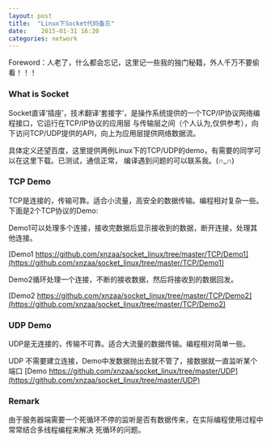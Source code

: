 ```yaml
---
layout: post
title:  "Linux下Socket代码备忘"
date:    2015-01-31 16:20
categories: network
---
```


Foreword：人老了，什么都会忘记，这里记一些我的独门秘籍，外人千万不要偷看！！！

### What is Socket
  Socket直译‘插座’，技术翻译‘套接字’，是操作系统提供的一个TCP/IP协议网络编程接口，它运行在TCP/IP协议的应用层
与传输层之间（个人认为,仅供参考），向下访问TCP/UDP提供的API，向上为应用层提供网络数据流。
  
  具体定义还望百度，这里提供两例Linux下的TCP/UDP的demo，有需要的同学可以在这里下载。已测试，通信正常，
编译遇到问题的可以联系我。(∩_∩)

### TCP Demo
  TCP是连接的，传输可靠。适合小流量，高安全的数据传输。编程相对复杂一些。
  下面是2个TCP协议的Demo:
  
  Demo1可以处理多个连接，接收完数据后显示接收到的数据，断开连接，处理其他连接。

  [Demo1 https://github.com/xnzaa/socket_linux/tree/master/TCP/Demo1](https://github.com/xnzaa/socket_linux/tree/master/TCP/Demo1)

  Demo2循环处理一个连接，不断的接收数据，然后将接收到的数据回发。

  [Demo2 https://github.com/xnzaa/socket_linux/tree/master/TCP/Demo2](https://github.com/xnzaa/socket_linux/tree/master/TCP/Demo2)

### UDP Demo
  UDP是无连接的，传输不可靠。适合大流量的数据传输。编程相对简单一些。

  UDP 不需要建立连接，Demo中发数据抛出去就不管了，接数据就一直监听某个端口
  [Demo https://github.com/xnzaa/socket_linux/tree/master/UDP](https://github.com/xnzaa/socket_linux/tree/master/UDP)

### Remark
  由于服务器端需要一个死循环不停的监听是否有数据传来，在实际编程使用过程中常常结合多线程编程来解决
死循环的问题。